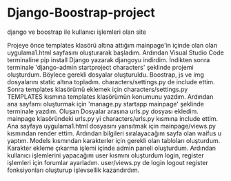 # Django-Boostrap-project
django ve boostrap ile kullanıcı işlemleri olan site

Projeye önce templates klasörü altına attığım mainpage'in içinde olan olan uygulama1.html sayfasını oluşturarak başladım.
Ardından Visual Studio Code terminaline pip install Django yazarak djangoyu indirdim.
İndikten sonra terminale 'django-admin startproject characters' şeklinde projemi oluşturdum. Böylece gerekli dosyalar oluşturuldu.
Boostrap, js ve img dosyalarını static altına topladım. characters/settings.py de include ettim.
Sonra templates klasörümü eklemek için characters/settings.py TEMPLATES kısmına templates klasörümün konumunu yazdım.
Ardından ana sayfamı oluşturmak için 'manage.py startapp mainpage' şeklinde terminale yazdım. Oluşan Dosyalar arasına urls.py dosyası ekledim.
mainpage klasöründeki urls.py yi characters/urls.py kısmına include ettim.
Ana sayfaya uygulama1.html dosyasını yansıtmak için mainpage/views.py kısmından render ettim.
Ardından bilgileri sıralayacağım sayfa olan waifus u yaptım. Models kısmından karakterler için gerekli olan tabloları oluşturdum.
Karakter ekleme çıkarma işlemi içinde admin paneli oluşturdum.
Ardından kullanıcı işlemlerini yapacağım user kısmını oluşturdum login, register işlemleri için forumlar ayarladım.
user/views.py de login logout register fonksiyonları oluşturup işlevsellik kazandırdım.
